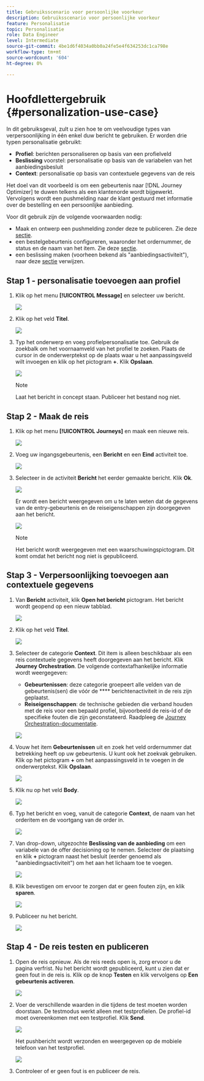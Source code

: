 ```yaml
---
title: Gebruiksscenario voor persoonlijke voorkeur
description: Gebruiksscenario voor persoonlijke voorkeur
feature: Personalisatie
topic: Personalisatie
role: Data Engineer
level: Intermediate
source-git-commit: 4be1d6f4034a0bb0a24fe5e4f634253dc1ca798e
workflow-type: tm+mt
source-wordcount: '604'
ht-degree: 0%

---
```



# Hoofdlettergebruik {#personalization-use-case}

In dit gebruiksgeval, zult u zien hoe te om veelvoudige types van verpersoonlijking in één enkel duw bericht te gebruiken. Er worden drie typen personalisatie gebruikt:

* **Profiel**: berichten personaliseren op basis van een profielveld
* **Beslissing** voorstel: personalisatie op basis van de variabelen van het aanbiedingsbesluit
* **Context**: personalisatie op basis van contextuele gegevens van de reis

Het doel van dit voorbeeld is om een gebeurtenis naar [!DNL Journey Optimizer] te duwen telkens als een klantenorde wordt bijgewerkt. Vervolgens wordt een pushmelding naar de klant gestuurd met informatie over de bestelling en een persoonlijke aanbieding.

Voor dit gebruik zijn de volgende voorwaarden nodig:

* Maak en ontwerp een pushmelding zonder deze te publiceren. Zie deze [sectie](../create-message.md).
* een bestelgebeurtenis configureren, waaronder het ordernummer, de status en de naam van het item. Zie deze [sectie](../event/about-events.md).
* een beslissing maken (voorheen bekend als &quot;aanbiedingsactiviteit&quot;), naar deze [sectie](../offers/offer-activities/create-offer-activities.md) verwijzen.

## Stap 1 - personalisatie toevoegen aan profiel

1. Klik op het menu **[!UICONTROL Message]** en selecteer uw bericht.

   ![](assets/perso-uc.png)

1. Klik op het veld **Titel**.

   ![](assets/perso-uc2.png)

1. Typ het onderwerp en voeg profielpersonalisatie toe. Gebruik de zoekbalk om het voornaamveld van het profiel te zoeken. Plaats de cursor in de onderwerptekst op de plaats waar u het aanpassingsveld wilt invoegen en klik op het pictogram **+**. Klik **Opslaan**.

   ![](assets/perso-uc3.png)

   >[!NOTE]
   >
   >Laat het bericht in concept staan. Publiceer het bestand nog niet.

## Stap 2 - Maak de reis

1. Klik op het menu **[!UICONTROL Journeys]** en maak een nieuwe reis.

   ![](assets/perso-uc4.png)

1. Voeg uw ingangsgebeurtenis, een **Bericht** en een **Eind** activiteit toe.

   ![](assets/perso-uc5.png)

1. Selecteer in de activiteit **Bericht** het eerder gemaakte bericht. Klik **Ok**.

   ![](assets/perso-uc6.png)

   Er wordt een bericht weergegeven om u te laten weten dat de gegevens van de entry-gebeurtenis en de reiseigenschappen zijn doorgegeven aan het bericht.

   ![](assets/perso-uc7.png)

   >[!NOTE]
   >
   >Het bericht wordt weergegeven met een waarschuwingspictogram. Dit komt omdat het bericht nog niet is gepubliceerd.

## Stap 3 - Verpersoonlijking toevoegen aan contextuele gegevens

1. Van **Bericht** activiteit, klik **Open het bericht** pictogram. Het bericht wordt geopend op een nieuw tabblad.

   ![](assets/perso-uc8.png)

1. Klik op het veld **Titel**.

   ![](assets/perso-uc9.png)

1. Selecteer de categorie **Context**. Dit item is alleen beschikbaar als een reis contextuele gegevens heeft doorgegeven aan het bericht. Klik **Journey Orchestration**. De volgende contextafhankelijke informatie wordt weergegeven:

   * **Gebeurtenissen**: deze categorie groepeert alle velden van de gebeurtenis(sen) die vóór de  **** berichtenactiviteit in de reis zijn geplaatst.
   * **Reiseigenschappen**: de technische gebieden die verband houden met de reis voor een bepaald profiel, bijvoorbeeld de reis-id of de specifieke fouten die zijn geconstateerd. Raadpleeg de [Journey Orchestration-documentatie](https://experienceleague.adobe.com/docs/journeys/using/building-advanced-conditions-journeys/syntax/journey-properties.html#building-advanced-conditions-journeys).

   ![](assets/perso-uc10.png)

1. Vouw het item **Gebeurtenissen** uit en zoek het veld ordernummer dat betrekking heeft op uw gebeurtenis. U kunt ook het zoekvak gebruiken. Klik op het pictogram **+** om het aanpassingsveld in te voegen in de onderwerptekst. Klik **Opslaan**.

   ![](assets/perso-uc11.png)

1. Klik nu op het veld **Body**.

   ![](assets/perso-uc12.png)

1. Typ het bericht en voeg, vanuit de categorie **Context**, de naam van het orderitem en de voortgang van de order in.

   ![](assets/perso-uc13.png)

1. Van drop-down, uitgezochte **Beslissing van de aanbieding** om een variabele van de offer decisioning op te nemen. Selecteer de plaatsing en klik **+** pictogram naast het besluit (eerder genoemd als &quot;aanbiedingsactiviteit&quot;) om het aan het lichaam toe te voegen.

   ![](assets/perso-uc14.png)

1. Klik bevestigen om ervoor te zorgen dat er geen fouten zijn, en klik **sparen**.

   ![](assets/perso-uc15.png)

1. Publiceer nu het bericht.

   ![](assets/perso-uc16.png)

## Stap 4 - De reis testen en publiceren

1. Open de reis opnieuw. Als de reis reeds open is, zorg ervoor u de pagina verfrist. Nu het bericht wordt gepubliceerd, kunt u zien dat er geen fout in de reis is. Klik op de knop **Testen** en klik vervolgens op **Een gebeurtenis activeren**.

   ![](assets/perso-uc17.png)

1. Voer de verschillende waarden in die tijdens de test moeten worden doorstaan. De testmodus werkt alleen met testprofielen. De profiel-id moet overeenkomen met een testprofiel. Klik **Send**.

   ![](assets/perso-uc18.png)

   Het pushbericht wordt verzonden en weergegeven op de mobiele telefoon van het testprofiel.

   ![](assets/perso-uc19.png)

1. Controleer of er geen fout is en publiceer de reis.

